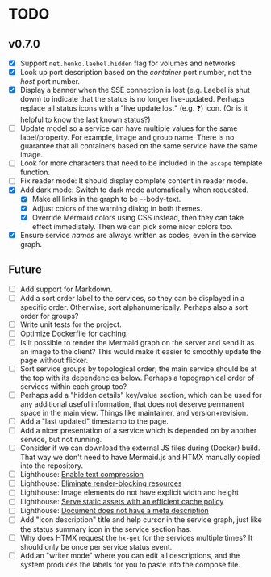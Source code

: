 # TODO

## v0.7.0

- [x] Support `net.henko.laebel.hidden` flag for volumes and networks
- [x] Look up port description based on the _container_ port number, not the _host_ port number.
- [x] Display a banner when the SSE connection is lost (e.g. Laebel is shut down) to indicate that the status is no longer live-updated.
  Perhaps replace all status icons with a "live update lost" (e.g. ❓) icon. (Or is it helpful to know the last known status?)
- [ ] Update model so a service can have multiple values for the same label/property.
  For example, image and group name.
  There is no guarantee that all containers based on the same service have the same image.
- [ ] Look for more characters that need to be included in the `escape` template function.
- [ ] Fix reader mode: It should display complete content in reader mode.
- [x] Add dark mode: Switch to dark mode automatically when requested.
  - [x] Make all links in the graph to be --body-text.
  - [x] Adjust colors of the warning dialog in both themes.
  - [x] Override Mermaid colors using CSS instead, then they can take effect immediately. Then we can pick some nicer colors too.
- [x] Ensure service _names_ are always written as codes, even in the service graph.

## Future

- [ ] Add support for Markdown.
- [ ] Add a sort order label to the services, so they can be displayed in a specific order.
      Otherwise, sort alphanumerically. Perhaps also a sort order for groups?
- [ ] Write unit tests for the project.
- [ ] Optimize Dockerfile for caching.
- [ ] Is it possible to render the Mermaid graph on the server and send it as an image to the client?
      This would make it easier to smoothly update the page without flicker.
- [ ] Sort service groups by topological order; the main service should be at the top with its dependencies below.
      Perhaps a topographical order of services within each group too?
- [ ] Perhaps add a "hidden details" key/value section, which can be used for any additional useful information, 
      that does not deserve permanent space in the main view. Things like maintainer, and version+revision.
- [ ] Add a "last updated" timestamp to the page.
- [ ] Add a nicer presentation of a service which is depended on by another service, but not running.
- [ ] Consider if we can download the external JS files during (Docker) build.
      That way we don't need to have Mermaid.js and HTMX manually copied into the repository.
- [ ] Lighthouse: [Enable text compression](https://developer.chrome.com/docs/lighthouse/performance/uses-text-compression/)
- [ ] Lighthouse: [Eliminate render-blocking resources](https://developer.chrome.com/docs/lighthouse/performance/render-blocking-resources/)
- [ ] Lighthouse: Image elements do not have explicit width and height
- [ ] Lighthouse: [Serve static assets with an efficient cache policy](https://developer.chrome.com/docs/lighthouse/performance/uses-long-cache-ttl/)
- [ ] Lighthouse: [Document does not have a meta description](https://developer.chrome.com/docs/lighthouse/seo/meta-description/)
- [ ] Add "icon description" title and help cursor in the service graph, just like the status summary icon in the service section has.
- [ ] Why does HTMX request the `hx-get` for the services multiple times? It should only be once per service status event.
- [ ] Add an "writer mode" where you can edit all descriptions, and the system produces the labels for you to paste into the compose file.